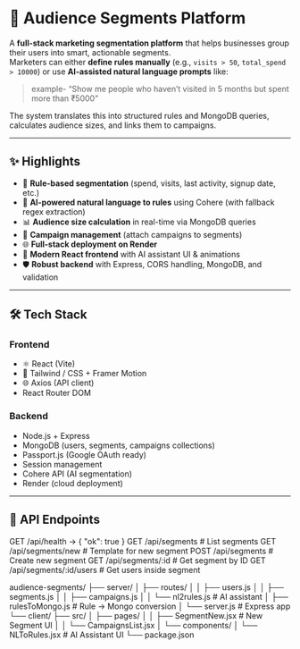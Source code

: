 # 🎯 Audience Segments Platform

A **full-stack marketing segmentation platform** that helps businesses group their users into smart, actionable segments.  
Marketers can either **define rules manually** (e.g., `visits > 50`, `total_spend > 10000`) or use **AI-assisted natural language prompts** like:

> example- “Show me people who haven’t visited in 5 months but spent more than ₹5000”

The system translates this into structured rules and MongoDB queries, calculates audience sizes, and links them to campaigns.

---

## ✨ Highlights

- 🔎 **Rule-based segmentation** (spend, visits, last activity, signup date, etc.)
- 🤖 **AI-powered natural language to rules** using Cohere (with fallback regex extraction)
- 📊 **Audience size calculation** in real-time via MongoDB queries
- 📩 **Campaign management** (attach campaigns to segments)
- 🌐 **Full-stack deployment on Render**
- 🎨 **Modern React frontend** with AI assistant UI & animations
- 🛡 **Robust backend** with Express, CORS handling, MongoDB, and validation

---

## 🛠 Tech Stack

### Frontend
- ⚛️ React (Vite)
- 🎨 Tailwind / CSS + Framer Motion
- 🌐 Axios (API client)
- React Router DOM

### Backend
- Node.js + Express
- MongoDB (users, segments, campaigns collections)
- Passport.js (Google OAuth ready)
- Session management
- Cohere API (AI segmentation)
- Render (cloud deployment)

---

## 🚀 API Endpoints

GET    /api/health           → { "ok": true }
GET    /api/segments         # List segments
GET    /api/segments/new     # Template for new segment
POST   /api/segments         # Create new segment
GET    /api/segments/:id     # Get segment by ID
GET    /api/segments/:id/users # Get users inside segment



audience-segments/
├── server/
│   ├── routes/
│   │   ├── users.js
│   │   ├── segments.js
│   │   ├── campaigns.js
│   │   └── nl2rules.js       # AI assistant
│   ├── rulesToMongo.js       # Rule → Mongo conversion
│   └── server.js             # Express app
└── client/
    ├── src/
    │   ├── pages/
    │   │   ├── SegmentNew.jsx   # New Segment UI
    │   │   └── CampaignsList.jsx
    │   └── components/
    │       └── NLToRules.jsx    # AI Assistant UI
    └── package.json






